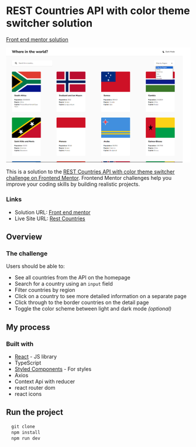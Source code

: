# REST Countries API with color theme switcher solution

[Front end mentor solution](https://www.frontendmentor.io/solutions/responsive-rest-countries-api-reactjs-typescript-X3vP0g5A8E)

![alt text](rest-countries.jpg)

This is a solution to the [REST Countries API with color theme switcher challenge on Frontend Mentor](https://www.frontendmentor.io/challenges/rest-countries-api-with-color-theme-switcher-5cacc469fec04111f7b848ca). Frontend Mentor challenges help you improve your coding skills by building realistic projects.
### Links

- Solution URL: [Front end mentor](https://www.frontendmentor.io/solutions/responsive-rest-countries-api-reactjs-typescript-X3vP0g5A8E)
- Live Site URL: [Rest Countries](https://heroic-clafoutis-096f30.netlify.app/)

## Overview

### The challenge

Users should be able to:

- See all countries from the API on the homepage
- Search for a country using an `input` field
- Filter countries by region
- Click on a country to see more detailed information on a separate page
- Click through to the border countries on the detail page
- Toggle the color scheme between light and dark mode *(optional)*

## My process

### Built with

- [React](https://reactjs.org/) - JS library
- TypeScript
- [Styled Components](https://styled-components.com/) - For styles
- Axios
- Context Api with reducer
- react router dom
- react icons

## Run the project

```
  git clone
  npm install
  npm run dev
```
